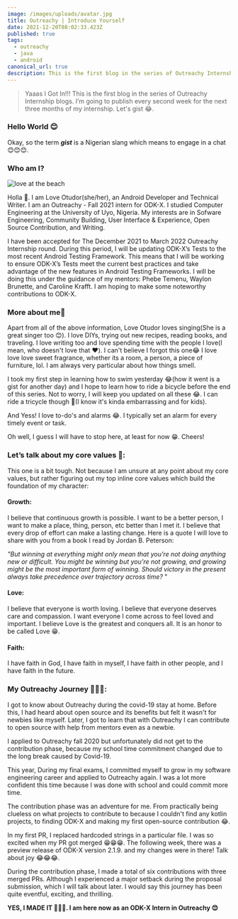 ```yaml
---
image: /images/uploads/avatar.jpg
title: Outreachy | Introduce Yourself
date: 2021-12-20T08:02:33.423Z
published: true
tags:
  - outreachy
  - java
  - android
canonical_url: true
description: This is the first blog in the series of Outreachy Internship blogs.
---
```

> Yaaas I Got In!!! This is the first blog in the series of Outreachy Internship blogs. I’m going to publish every second week for the next three months of my internship. Let's gist 😂.

### **Hello World 😊**

Okay, so the term ***gist*** is a Nigerian slang which means to engage in a chat 😊😊😊.

### **Who am I?**

![love at the beach](/images/uploads/img_9983-copy.jpg "love at the beach")

Holla 🌻. I am Love Otudor(she/her), an Android Developer and Technical Writer. I am an Outreachy - Fall 2021 intern for ODK-X. I studied Computer Engineering at the University of Uyo, Nigeria. My interests are in Sofware Engineering, Community Building, User Interface & Experience, Open Source Contribution, and Writing.

I have been accepted for The December 2021 to March 2022 Outreachy Internship round. During this period, I will be updating ODK-X’s Tests to the most recent Android Testing Framework. This means that I will be working to ensure ODK-X’s Tests meet the current best practices and take advantage of the new features in Android Testing Frameworks. I will be doing this under the guidance of my mentors: Phebe Temenu, Waylon Brunette, and Caroline Krafft. I am hoping to make some noteworthy contributions to ODK-X.

### **More about me🙈**

Apart from all of the above information, Love Otudor loves singing(She is a great singer too 😊). I love DIYs, trying out new recipes, reading books, and traveling. I love writing too and love spending time with the people I love(I mean, who doesn't love that ❤️). I can't believe I forgot this one😂 I love love love sweet fragrance, whether its a room, a person, a piece of furniture, lol. I am always very particular about how things smell.

I took my first step in learning how to swim yesterday 😂(how it went is a gist for another day) and I hope to learn how to ride a bicycle before the end of this series. Not to worry, I will keep you updated on all these 😂. I can ride a tricycle though 🙈(I know it's kinda embarrassing and for kids).

And Yess! I love to-do's and alarms 😂. I typically set an alarm for every timely event or task.

Oh well, I guess I will have to stop here, at least for now 😁. Cheers!

### **Let’s talk about my core values 🤔:**

This one is a bit tough. Not because I am unsure at any point about my core values, but rather figuring out my top inline core values which build the foundation of my character:

#### **Growth:**

I believe that continuous growth is possible. I want to be a better person, I want to make a place, thing, person, etc better than I met it. I believe that every drop of effort can make a lasting change. Here is a quote I will love to share with you from a book I read by Jordan B. Peterson:

*"But winning at everything might only mean that you’re not doing anything new or difficult. You might be winning but you’re not growing, and growing might be the most important form of winning. Should victory in the present always take precedence over trajectory across time?* "

#### **Love:**

I believe that everyone is worth loving. I believe that everyone deserves care and compassion. I want everyone I come across to feel loved and important. I believe Love is the greatest and conquers all. It is an honor to be called Love 😁.

#### **Faith:**

I have faith in God, I have faith in myself, I have faith in other people, and I have faith in the future.

### **My Outreachy Journey 👩🏽‍🎨:**

I got to know about Outreachy during the covid-19 stay at home. Before this, I had heard about open source and its benefits but felt it wasn't for newbies like myself. Later, I got to learn that with Outreachy I can contribute to open source with help from mentors even as a newbie.

I applied to Outreachy fall 2020 but unfortunately did not get to the contribution phase, because my school time commitment changed due to the long break caused by Covid-19.

This year, During my final exams, I committed myself to grow in my software engineering career and applied to Outreachy again. I was a lot more confident this time because I was done with school and could commit more time.

The contribution phase was an adventure for me. From practically being clueless on what projects to contribute to because I couldn't find any kotlin projects, to finding ODK-X and making my first open-source contribution 😂.

In my first PR, I replaced hardcoded strings in a particular file. I was so excited when my PR got merged 😁😁😁. The following week, there was a preview release of ODK-X version 2.1.9. and my changes were in there! Talk about joy 😂😂😂.

During the contribution phase, I made a total of six contributions with three merged PRs. Although I experienced a major setback during the proposal submission, which I will talk about later. I would say this journey has been quite eventful, exciting, and thrilling.

**YES, I MADE IT 🎉🎉🎉.  I am here now as an ODK-X Intern in Outreachy 😊**